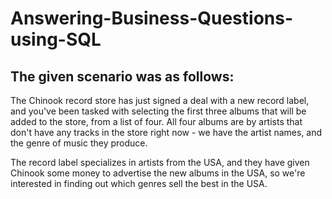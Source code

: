 # Answering-Business-Questions-using-SQL

## The given scenario was as follows: 

The Chinook record store has just signed a deal with a new record label, and you've been tasked with selecting the first three albums that will be added to the store, from a list of four. All four albums are by artists that don't have any tracks in the store right now - we have the artist names, and the genre of music they produce.

The record label specializes in artists from the USA, and they have given Chinook some money to advertise the new albums in the USA, so we're interested in finding out which genres sell the best in the USA.
